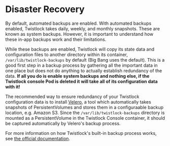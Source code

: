 # Disaster Recovery
By default, automated backups are enabled. With automated backups enabled, Twistlock takes daily, weekly, and monthly snapshots. These are known as system backups. However, it is important to understand how these in-app backups work and their limitations.

While these backups are enabled, Twistlock will copy its state data and configuration files to another directory within its container, `/var/lib/twistlock-backups` by default (Big Bang uses the default). This is a good first step in a backup process by gathering all the important data in one place but does not do anything to actually establish redundancy of the data. **If all you do is enable system backups and nothing else, if the Twistlock console Pod is deleted it will take all of its configuration data with it!**

The recommended way to ensure redundancy of your Twistlock configuration data is to install [Velero](https://repo1.dso.mil/platform-one/big-bang/apps/cluster-utilities/velero), a tool which automatically takes snapshots of PersistentVolumes and stores them in a configuraable backup location, e.g. Amazon S3. Since the `/var/lib/twistlock-backups` directory is mounted as a PersistentVolume in the Twistlock Console container, it should be captured automatically by Velero's backup process.

For more information on how Twistlock's built-in backup process works, see [the official documentation](https://docs.paloaltonetworks.com/prisma/prisma-cloud/prisma-cloud-admin-compute/configure/disaster_recovery.html).
